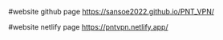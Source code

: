 #website github page
https://sansoe2022.github.io/PNT_VPN/

#website netlify page
https://pntvpn.netlify.app/

